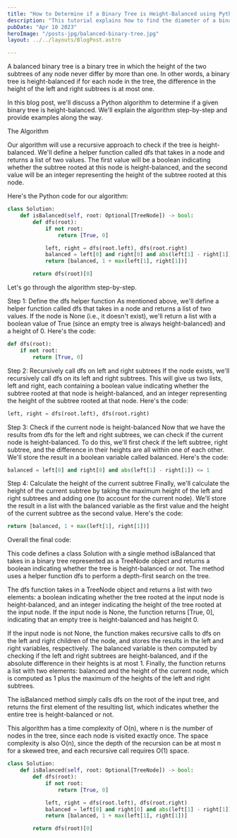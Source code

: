 ```yaml
---
title: "How to Determine if a Binary Tree is Height-Balanced using Python"
description: "This tutorial explains how to find the diameter of a binary tree using depth-first search (DFS) algorithm in Python. It includes a step-by-step example to illustrate the process of traversing the tree and calculating the diameter."
pubDate: "Apr 10 2023"
heroImage: "/posts-jpg/balanced-binary-tree.jpg"
layout: ../../layouts/BlogPost.astro

---
```


A balanced binary tree is a binary tree in which the height of the two subtrees of any node never differ by more than one. In other words, a binary tree is height-balanced if for each node in the tree, the difference in the height of the left and right subtrees is at most one.

In this blog post, we'll discuss a Python algorithm to determine if a given binary tree is height-balanced. We'll explain the algorithm step-by-step and provide examples along the way.

The Algorithm

Our algorithm will use a recursive approach to check if the tree is height-balanced. We'll define a helper function called dfs that takes in a node and returns a list of two values. The first value will be a boolean indicating whether the subtree rooted at this node is height-balanced, and the second value will be an integer representing the height of the subtree rooted at this node.

Here's the Python code for our algorithm:
```python
class Solution:
    def isBalanced(self, root: Optional[TreeNode]) -> bool:
        def dfs(root):
            if not root:
                return [True, 0]

            left, right = dfs(root.left), dfs(root.right)
            balanced = left[0] and right[0] and abs(left[1] - right[1]) <= 1
            return [balanced, 1 + max(left[1], right[1])]

        return dfs(root)[0]
```
Let's go through the algorithm step-by-step.

Step 1: Define the dfs helper function
As mentioned above, we'll define a helper function called dfs that takes in a node and returns a list of two values. If the node is None (i.e., it doesn't exist), we'll return a list with a boolean value of True (since an empty tree is always height-balanced) and a height of 0. Here's the code:

```python
def dfs(root):
    if not root:
        return [True, 0]

```


Step 2: Recursively call dfs on left and right subtrees
If the node exists, we'll recursively call dfs on its left and right subtrees. This will give us two lists, left and right, each containing a boolean value indicating whether the subtree rooted at that node is height-balanced, and an integer representing the height of the subtree rooted at that node. Here's the code:

```python
left, right = dfs(root.left), dfs(root.right)
```
Step 3: Check if the current node is height-balanced
Now that we have the results from dfs for the left and right subtrees, we can check if the current node is height-balanced. To do this, we'll first check if the left subtree, right subtree, and the difference in their heights are all within one of each other. We'll store the result in a boolean variable called balanced. Here's the code:

```python
balanced = left[0] and right[0] and abs(left[1] - right[1]) <= 1
```

Step 4: Calculate the height of the current subtree
Finally, we'll calculate the height of the current subtree by taking the maximum height of the left and right subtrees and adding one (to account for the current node). We'll store the result in a list with the balanced variable as the first value and the height of the current subtree as the second value. Here's the code:


```python
return [balanced, 1 + max(left[1], right[1])]
```
Overall the final code:

This code defines a class Solution with a single method isBalanced that takes in a binary tree represented as a TreeNode object and returns a boolean indicating whether the tree is height-balanced or not. The method uses a helper function dfs to perform a depth-first search on the tree.

The dfs function takes in a TreeNode object and returns a list with two elements: a boolean indicating whether the tree rooted at the input node is height-balanced, and an integer indicating the height of the tree rooted at the input node. If the input node is None, the function returns [True, 0], indicating that an empty tree is height-balanced and has height 0.

If the input node is not None, the function makes recursive calls to dfs on the left and right children of the node, and stores the results in the left and right variables, respectively. The balanced variable is then computed by checking if the left and right subtrees are height-balanced, and if the absolute difference in their heights is at most 1. Finally, the function returns a list with two elements: balanced and the height of the current node, which is computed as 1 plus the maximum of the heights of the left and right subtrees.

The isBalanced method simply calls dfs on the root of the input tree, and returns the first element of the resulting list, which indicates whether the entire tree is height-balanced or not.

This algorithm has a time complexity of O(n), where n is the number of nodes in the tree, since each node is visited exactly once. The space complexity is also O(n), since the depth of the recursion can be at most n for a skewed tree, and each recursive call requires O(1) space.

```py
class Solution:
    def isBalanced(self, root: Optional[TreeNode]) -> bool:
        def dfs(root):
            if not root:
                return [True, 0]

            left, right = dfs(root.left), dfs(root.right)
            balanced = left[0] and right[0] and abs(left[1] - right[1]) <= 1
            return [balanced, 1 + max(left[1], right[1])]

        return dfs(root)[0]
```